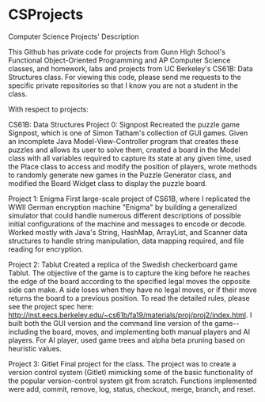 # CSProjects
Computer Science Projects' Description

This Github has private code for projects from Gunn High School's Functional Object-Oriented Programming and AP Computer Science classes, and homework, labs and projects from UC Berkeley's CS61B: Data Structures class. For viewing this code, please send me requests to the specific private repositories so that I know you are not a student in the class. 

With respect to projects:

CS61B: Data Structures
Project 0: Signpost
Recreated the puzzle game Signpost, which is one of Simon Tatham's collection of GUI games. Given an incomplete Java Model-View-Controller program that creates these puzzles and allows its user to solve them, created a board in the Model class with all variables required to capture its state at any given time, used the Place class to access and modify the position of players, wrote methods to randomly generate new games in the Puzzle Generator class, and modified the Board Widget class to display the puzzle board. 

Project 1: Enigma
First large-scale project of CS61B, where I replicated the WWII German encryption machine "Enigma" by building a generalized simulator that could handle numerous different descriptions of possible initial configurations of the machine and messages to encode or decode. Worked mostly with Java's String, HashMap, ArrayList, and Scanner data structures to handle string manipulation, data mapping required, and file reading for encryption. 

Project 2: Tablut
Created a replica of the Swedish checkerboard game Tablut. The objective of the game is to capture the king before he reaches the edge of the board according to the specified legal moves the opposite side can make. A side loses when they have no legal moves, or if their move returns the board to a previous position. To read the detailed rules, please see the project spec here: http://inst.eecs.berkeley.edu/~cs61b/fa19/materials/proj/proj2/index.html. I built both the GUI version and the command line version of the game--including the board, moves, and implementing both manual players and AI players. For AI player, used game trees and alpha beta pruning based on heuristic values.

Project 3: Gitlet
Final project for the class. The project was to create a version control system (Gitlet) mimicking some of the basic functionality of the popular version-control system git from scratch. Functions implemented were add, commit, remove, log, status, checkout, merge, branch, and reset.
